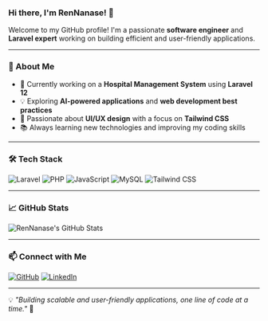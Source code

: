 ### Hi there, I'm RenNanase! 👋

Welcome to my GitHub profile! I'm a passionate **software engineer** and **Laravel expert** working on building efficient and user-friendly applications.

---

### 🚀 About Me
- 🔭 Currently working on a **Hospital Management System** using **Laravel 12**
- 💡 Exploring **AI-powered applications** and **web development best practices**
- 🎨 Passionate about **UI/UX design** with a focus on **Tailwind CSS**
- 📚 Always learning new technologies and improving my coding skills

---

### 🛠️ Tech Stack

![Laravel](https://img.shields.io/badge/Laravel-FF2D20?style=for-the-badge&logo=laravel&logoColor=white)
![PHP](https://img.shields.io/badge/PHP-777BB4?style=for-the-badge&logo=php&logoColor=white)
![JavaScript](https://img.shields.io/badge/JavaScript-F7DF1E?style=for-the-badge&logo=javascript&logoColor=black)
![MySQL](https://img.shields.io/badge/MySQL-4479A1?style=for-the-badge&logo=mysql&logoColor=white)
![Tailwind CSS](https://img.shields.io/badge/Tailwind_CSS-38B2AC?style=for-the-badge&logo=tailwind-css&logoColor=white)

---

### 📈 GitHub Stats

![RenNanase's GitHub Stats](https://github-readme-stats.vercel.app/api?username=RenNanase&show_icons=true&theme=radical)

---

### 📫 Connect with Me

[![GitHub](https://img.shields.io/badge/GitHub-333?style=for-the-badge&logo=github&logoColor=white)](https://github.com/RenNanase)
[![LinkedIn](https://img.shields.io/badge/LinkedIn-0077B5?style=for-the-badge&logo=linkedin&logoColor=white)](https://www.linkedin.com/in/your-profile)

---

💡 *"Building scalable and user-friendly applications, one line of code at a time."* 🚀
